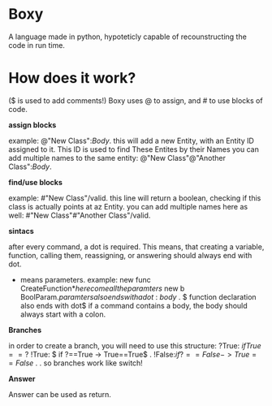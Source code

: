 # Boxy
A language made in python, hypoteticly capable of recounstructing the code in run time. 


# How does it work?
($ is used to add comments!)
Boxy uses @ to assign, and # to use blocks of code.

**assign blocks**

example: @"New Class":$Body$.
this will add a new Entity, with an Entity ID assigned to it. This ID is used to find These Entites by their Names
you can add multiple names to the same entity: @"New Class"@"Another Class":$Body$.

**find/use blocks**

example: #"New Class"/valid.
this line will return a boolean, checking if this class is actually points at az Entity.
you can add multiple names here as well: #"New Class"#"Another Class"/valid.

**sintacs**

after every command, a dot is required. This means, that creating a variable, function, calling them, reassigning, or answering should always end with dot.
* means parameters. example:
new func CreateFunction*$here come all the paramters$ new b BoolParam.$paramters also ends with a dot$ :
$body$
. $ function declaration also ends with dot$
if a command contains a body, the body should always start with a colon.

**Branches**

in order to create a branch, you will need to use this structure:
?True: $if True==?$
  !True: $ if ?==True -> True==True$
  .
  !False:$if ?==False->True==False$
  .
.
so branches work like switch!

**Answer**

Answer can be used as return. 

